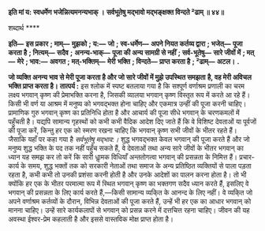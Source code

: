 **इति मां य: स्वधर्मेण भजेन्नित्यमनन्यभाक् ।** **सर्वभूतेषु मद्भावो मद्भङ्क्षक्त विन्दते ²ढाम् ॥ ४४॥** 

शब्दार्थ **** 

**इति—** **इस प्रकार** **; माम्—** **मुझको** **; य:—** **जो** **; स्व-धर्मेण—** **अपने नियत कर्तव्य द्वारा** **; भजेत्—** **पूजा करता है** **; नित्यम्—** **सदैव** **;** **अनन्य-भाक्—** **पूजा की अन्य सामग्री से नहीं** **; सर्व-भूतेषु—** **सारे जीवों में** **; मत्—** **मेरे** **; भाव:—** **अवगत** **; मत्-भक्तिम्—** **मेरी** **भक्ति** **; विन्दते—** **प्राप्त करता है** **; ²ढाम्—** **अटल।** **.** 

**जो व्यक्ति अनन्य भाव से मेरी पूजा करता है और जो सारे जीवों में मुझे उपस्थित समझता** **है, वह मेरी अविचल भक्ति प्राप्त करता है।** **तात्पर्य :** इस श्लोक में स्पष्ट बतलाया गया है कि सश्पूर्ण वर्णाश्रम प्रणाली का चरम लक्ष्य भगवान् कृष्ण की प्रेमाभक्ति करना है, जिसकी व्यालया भगवान् कृष्ण विस्तृत रूप में करते आ रहे हैं। किसी भी वर्ण या आश्रम में मनुष्य को भगवद्भक्त होना चाहिए और एकमात्र उन्हीं की पूजा करनी चाहिए। प्रामाणिक गुरु भगवान् कृष्ण का प्रतिनिधि होता है और आचार्य की पूजा सीधे भगवान् के चरणकमलों में पहुँचती है। यद्यपि सामान्य गृहस्थों को कभी कभी वैदिक आदेश दिए जाते हैं कि वे विशिष्ट देवताओं या पूर्वजों की पूजा करें, किन्तु हर एक को स्मरण रखना चाहिए कि भगवान् कृष्ण सभी जीवों के भीतर रहते हैं। जैसाकि यहाँ पर कहा गया है *सर्वभूतेषु मद्भाव:।* शुद्ध भगवद्भक्त केवल भगवान् की पूजा करते हैं और जो मनुष्य शुद्ध भक्ति के पद तक नहीं पहुँच सकते हैं, वे देवताओं तथा अन्य सारे जीवों के भीतर भगवान् का ध्यान यह समझ कर तो करें कि सारी धाॢमक विधियाँ अन्ततोगत्वा भगवान् की प्रसन्नता के निमित्त हैं। प्रचार-कार्य के समय, शुद्ध भक्तों तक को सरकारी नेताओं तथा समाज के अन्य प्रतिष्ठित व्यक्तियों से पाला पड़ता रहता है, कभी कभी तो उनकी प्रशंसा करनी होती है और उनके आदेशों का पालन करना होता है। तो भी क्योंकि हर एक के भीतर परमात्मा रूप में स्थित भगवान् कृष्ण का भक्तगण सदैव ध्यान करते हैं, इसलिए वे भगवान् की प्रसन्नता के लिए कार्य करते हैं,—किसी सामान्य व्यकि्त के आनन्द के लिए नहीं। वे व्यकि्त जो अपने वर्णाश्रम कर्तव्यों के दौरान, विभिन्न देवताओं की पूजा करते हैं, उन्हें भी हर एक का आधार भगवान् को मानना चाहिए। उन्हें सारे कार्यकलापों से भगवान् को प्रसन्न करने में दत्तचित्त रहना चाहिए। जीवन की यह अवस्था ईश्वर-प्रेम कहलाती है और इससे वास्तविक मोक्ष प्राप्त होता है।  